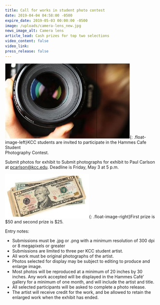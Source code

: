 ```yaml
---
title: Call for works in student photo contest
date: 2019-04-04 04:58:00 -0500
expire_date: 2019-05-03 00:00:00 -0500
image: /uploads/camera-lens_new.jpg
news_image_alt: Camera lens
article_lead: Cash prizes for top two selections
video_content: false
video_link:
press_release: false
---
```


![](/uploads/camera-lens-wide.jpg){: .float-image-left}KCC students are invited to participate in the Hammes Cafe Student<br>Photography Contest.

Submit photos for exhibit to Submit photographs for exhibit to Paul Carlson at&nbsp;[pcarlson@kcc.edu](mailto:pcarlson@kcc.edu). Deadline is Friday, May 3 at 5 p.m.

![](/uploads/money.jpg){: .float-image-right}First prize is $50 and second prize is $25.

Entry notes:

* Submissions must be .jpg or .png with a minimum resolution of 300 dpi or 8 megapixels or greater
* Submissions are limited to three per KCC student artist.
* All work must be original photographs of the artist.
* Photos selected for display may be subject to editing to produce and enlarge image.
* Most photos will be reproduced at a minimum of 20 inches by 30 inches. Any work accepted will be displayed in the Hammes Caf&eacute;’ gallery for a minimum of one month, and will include the artist and title.
* All selected participants will be asked to complete a photo release.
* The artist will receive credit for the work, and be allowed to retain the enlarged work when the exhibit has ended.

&nbsp;

